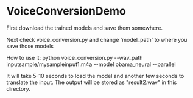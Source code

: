 # VoiceConversionDemo

First download the trained models and save them somewhere.

Next check voice_conversion.py and change 'model_path' to where you save those models

How to use it: python voice_conversion.py --wav_path inputsample/mysampleinput1.m4a --model obama_neural --parallel

It will take 5-10 seconds to load the model and another few seconds to translate the input. The output will be stored as "result2.wav" in this directory.

